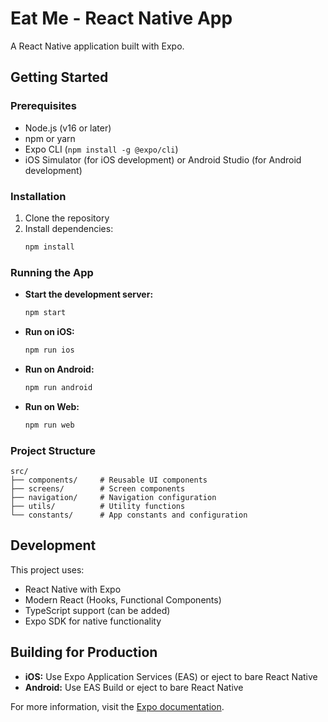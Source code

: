 # Eat Me - React Native App

A React Native application built with Expo.

## Getting Started

### Prerequisites

- Node.js (v16 or later)
- npm or yarn
- Expo CLI (`npm install -g @expo/cli`)
- iOS Simulator (for iOS development) or Android Studio (for Android development)

### Installation

1. Clone the repository
2. Install dependencies:
   ```bash
   npm install
   ```

### Running the App

- **Start the development server:**
  ```bash
  npm start
  ```

- **Run on iOS:**
  ```bash
  npm run ios
  ```

- **Run on Android:**
  ```bash
  npm run android
  ```

- **Run on Web:**
  ```bash
  npm run web
  ```

### Project Structure

```
src/
├── components/     # Reusable UI components
├── screens/        # Screen components
├── navigation/     # Navigation configuration
├── utils/          # Utility functions
└── constants/      # App constants and configuration
```

## Development

This project uses:
- React Native with Expo
- Modern React (Hooks, Functional Components)
- TypeScript support (can be added)
- Expo SDK for native functionality

## Building for Production

- **iOS:** Use Expo Application Services (EAS) or eject to bare React Native
- **Android:** Use EAS Build or eject to bare React Native

For more information, visit the [Expo documentation](https://docs.expo.dev/).
